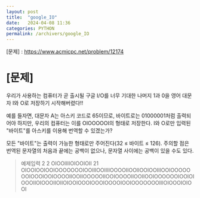 ```yaml
---
layout: post
title:  "google_IO"
date:   2024-04-08 11:36
categories: PYTHON
permalink: /archivers/google_IO
---
```


[문제] : https://www.acmicpc.net/problem/12174

# [문제]
우리가 사용하는 컴퓨터가 곧 출시될 구글 I/O를 너무 기대한 나머지 1과 0을 영어 대문자 I와 O로 저장하기 시작해버렸다!!

예를 들자면, 대문자 A는 아스키 코드로 65이므로, 바이트로는 01000001처럼 출력되어야 하지만, 우리의 컴퓨터는 이를 OIOOOOOI의 형태로 저장한다. I와 O로만 입력된 "바이트"를 아스키를 이용해 번역할 수 있겠는가?

모든 "바이트"는 출력이 가능한 형태로만 주어진다(32 ≤ 바이트 ≤ 126). 주의할 점은 번역된 문자열의 처음과 끝에는 공백이 없으나, 문자열 사이에는 공백이 있을 수도 있다.

> 예제입력
> 2
> 2
> OIOOIIIIOIOOIOII
> 21
> OIOOIOOIOOIOOOOOOOIOOIIIOOIIIIOOOOIIOOIIOOIOOIIIOOIOOOOOOOIOOOIOOIOOOOIIOOIIOOOOOIIOOIOOOOIIOOIIOOIOOOOOOIOOIOIOOOIIOIOOOIIOIIOIOOIOOOIOOOIOOOOIOOIOOOOOOOIIIOIOOOIOIOOI
